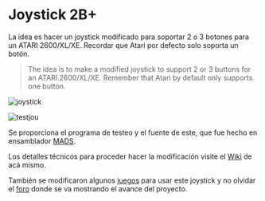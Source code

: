# Joystick 2B+

La idea es hacer un joystick modificado para soportar 2 o 3 botones para un ATARI 2600/XL/XE. Recordar que Atari por defecto solo soporta un botón.

> The idea is to make a modified joystick to support 2 or 3 buttons for an ATARI 2600/XL/XE. Remember that Atari by default only supports one button.

![joystick](https://github.com/ascrnet/TestJoy2B/blob/master/img/joy2bplus.png)

![testjou](https://github.com/ascrnet/TestJoy2B/blob/master/img/testjoy2b.png)

Se proporciona el programa de testeo y el fuente de este, que fue hecho en ensamblador [MADS](http://mads.atari8.info).

Los detalles técnicos para proceder hacer la modificación visite el [Wiki](../../wiki) de acá mismo.

También se modificaron algunos [juegos](https://github.com/ascrnet/TestJoy2B/tree/master/games) para usar este joystick y no olvidar el [foro](http://www.atariware.cl/aw/foro/viewtopic.php?f=4&t=3156) donde se va mostrando el avance del proyecto.
